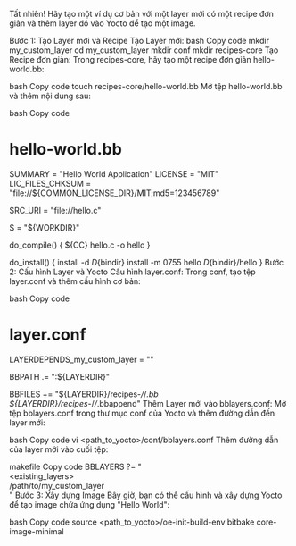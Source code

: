 Tất nhiên! Hãy tạo một ví dụ cơ bản với một layer mới có một recipe đơn giản và thêm layer đó vào Yocto để tạo một image.

Bước 1: Tạo Layer mới và Recipe
Tạo Layer mới:
bash
Copy code
mkdir my_custom_layer
cd my_custom_layer
mkdir conf
mkdir recipes-core
Tạo Recipe đơn giản:
Trong recipes-core, hãy tạo một recipe đơn giản hello-world.bb:

bash
Copy code
touch recipes-core/hello-world.bb
Mở tệp hello-world.bb và thêm nội dung sau:

bash
Copy code
# hello-world.bb

SUMMARY = "Hello World Application"
LICENSE = "MIT"
LIC_FILES_CHKSUM = "file://${COMMON_LICENSE_DIR}/MIT;md5=123456789"

SRC_URI = "file://hello.c"

S = "${WORKDIR}"

do_compile() {
    ${CC} hello.c -o hello
}

do_install() {
    install -d ${D}${bindir}
    install -m 0755 hello ${D}${bindir}/hello
}
Bước 2: Cấu hình Layer và Yocto
Cấu hình layer.conf:
Trong conf, tạo tệp layer.conf và thêm cấu hình cơ bản:

bash
Copy code
# layer.conf

LAYERDEPENDS_my_custom_layer = ""

BBPATH .= ":${LAYERDIR}"

BBFILES += "${LAYERDIR}/recipes-*/*/*.bb \
            ${LAYERDIR}/recipes-*/*/*.bbappend"
Thêm Layer mới vào bblayers.conf:
Mở tệp bblayers.conf trong thư mục conf của Yocto và thêm đường dẫn đến layer mới:

bash
Copy code
vi <path_to_yocto>/conf/bblayers.conf
Thêm đường dẫn của layer mới vào cuối tệp:

makefile
Copy code
BBLAYERS ?= " \
  <existing_layers> \
  /path/to/my_custom_layer \
  "
Bước 3: Xây dựng Image
Bây giờ, bạn có thể cấu hình và xây dựng Yocto để tạo image chứa ứng dụng "Hello World":

bash
Copy code
source <path_to_yocto>/oe-init-build-env
bitbake core-image-minimal
